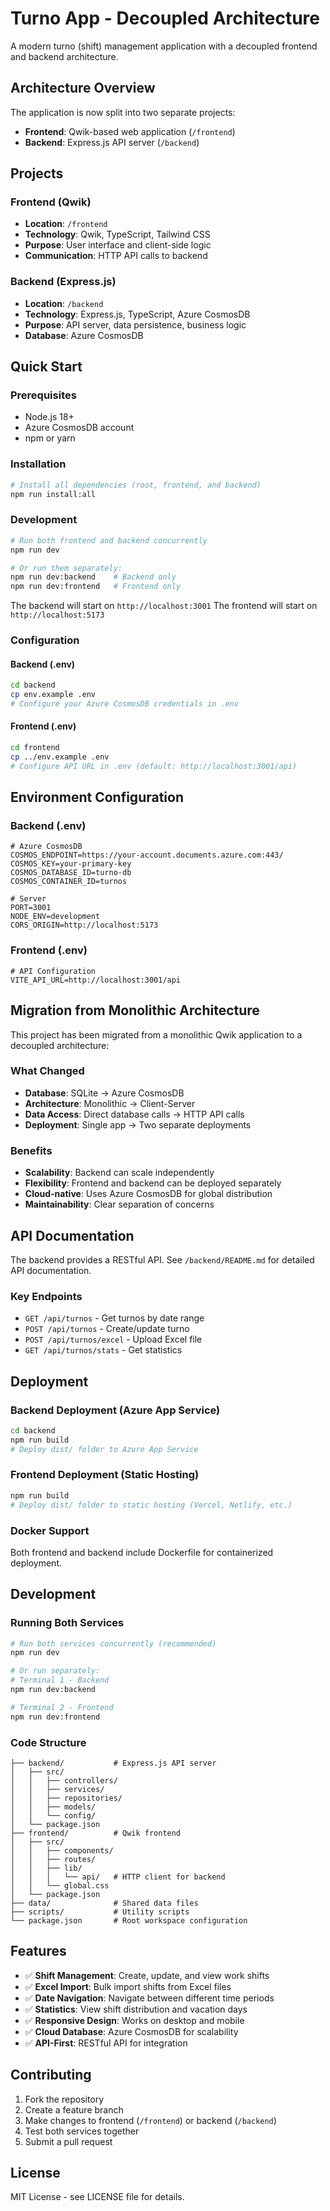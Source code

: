 # Turno App - Decoupled Architecture

A modern turno (shift) management application with a decoupled frontend and backend architecture.

## Architecture Overview

The application is now split into two separate projects:

- **Frontend**: Qwik-based web application (`/frontend`)
- **Backend**: Express.js API server (`/backend`)

## Projects

### Frontend (Qwik)
- **Location**: `/frontend`
- **Technology**: Qwik, TypeScript, Tailwind CSS
- **Purpose**: User interface and client-side logic
- **Communication**: HTTP API calls to backend

### Backend (Express.js)
- **Location**: `/backend`
- **Technology**: Express.js, TypeScript, Azure CosmosDB
- **Purpose**: API server, data persistence, business logic
- **Database**: Azure CosmosDB

## Quick Start

### Prerequisites
- Node.js 18+
- Azure CosmosDB account
- npm or yarn

### Installation
```bash
# Install all dependencies (root, frontend, and backend)
npm run install:all
```

### Development
```bash
# Run both frontend and backend concurrently
npm run dev

# Or run them separately:
npm run dev:backend    # Backend only
npm run dev:frontend   # Frontend only
```

The backend will start on `http://localhost:3001`
The frontend will start on `http://localhost:5173`

### Configuration

#### Backend (.env)
```bash
cd backend
cp env.example .env
# Configure your Azure CosmosDB credentials in .env
```

#### Frontend (.env)
```bash
cd frontend
cp ../env.example .env
# Configure API URL in .env (default: http://localhost:3001/api)
```

## Environment Configuration

### Backend (.env)
```env
# Azure CosmosDB
COSMOS_ENDPOINT=https://your-account.documents.azure.com:443/
COSMOS_KEY=your-primary-key
COSMOS_DATABASE_ID=turno-db
COSMOS_CONTAINER_ID=turnos

# Server
PORT=3001
NODE_ENV=development
CORS_ORIGIN=http://localhost:5173
```

### Frontend (.env)
```env
# API Configuration
VITE_API_URL=http://localhost:3001/api
```

## Migration from Monolithic Architecture

This project has been migrated from a monolithic Qwik application to a decoupled architecture:

### What Changed
- **Database**: SQLite → Azure CosmosDB
- **Architecture**: Monolithic → Client-Server
- **Data Access**: Direct database calls → HTTP API calls
- **Deployment**: Single app → Two separate deployments

### Benefits
- **Scalability**: Backend can scale independently
- **Flexibility**: Frontend and backend can be deployed separately
- **Cloud-native**: Uses Azure CosmosDB for global distribution
- **Maintainability**: Clear separation of concerns

## API Documentation

The backend provides a RESTful API. See `/backend/README.md` for detailed API documentation.

### Key Endpoints
- `GET /api/turnos` - Get turnos by date range
- `POST /api/turnos` - Create/update turno
- `POST /api/turnos/excel` - Upload Excel file
- `GET /api/turnos/stats` - Get statistics

## Deployment

### Backend Deployment (Azure App Service)
```bash
cd backend
npm run build
# Deploy dist/ folder to Azure App Service
```

### Frontend Deployment (Static Hosting)
```bash
npm run build
# Deploy dist/ folder to static hosting (Vercel, Netlify, etc.)
```

### Docker Support
Both frontend and backend include Dockerfile for containerized deployment.

## Development

### Running Both Services
```bash
# Run both services concurrently (recommended)
npm run dev

# Or run separately:
# Terminal 1 - Backend
npm run dev:backend

# Terminal 2 - Frontend  
npm run dev:frontend
```

### Code Structure
```
├── backend/           # Express.js API server
│   ├── src/
│   │   ├── controllers/
│   │   ├── services/
│   │   ├── repositories/
│   │   ├── models/
│   │   └── config/
│   └── package.json
├── frontend/          # Qwik frontend
│   ├── src/
│   │   ├── components/
│   │   ├── routes/
│   │   ├── lib/
│   │   │   └── api/   # HTTP client for backend
│   │   └── global.css
│   └── package.json
├── data/              # Shared data files
├── scripts/           # Utility scripts
└── package.json       # Root workspace configuration
```

## Features

- ✅ **Shift Management**: Create, update, and view work shifts
- ✅ **Excel Import**: Bulk import shifts from Excel files
- ✅ **Date Navigation**: Navigate between different time periods
- ✅ **Statistics**: View shift distribution and vacation days
- ✅ **Responsive Design**: Works on desktop and mobile
- ✅ **Cloud Database**: Azure CosmosDB for scalability
- ✅ **API-First**: RESTful API for integration

## Contributing

1. Fork the repository
2. Create a feature branch
3. Make changes to frontend (`/frontend`) or backend (`/backend`)
4. Test both services together
5. Submit a pull request

## License

MIT License - see LICENSE file for details.